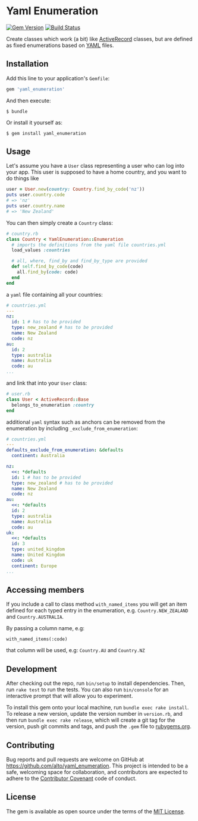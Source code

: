 # Yaml Enumeration

[![Gem Version](https://badge.fury.io/rb/yaml_enumeration.svg)](http://badge.fury.io/rb/yaml_enumeration)
[![Build Status](https://travis-ci.org/alto/yaml_enumeration.svg?branch=master)](https://travis-ci.org/alto/yaml_enumeration)

Create classes which work (a bit) like
[ActiveRecord](http://guides.rubyonrails.org/active_record_basics.html)
classes, but are defined as fixed enumerations based on
[YAML](http://yaml.org)
files.

## Installation

Add this line to your application's `Gemfile`:

```ruby
gem 'yaml_enumeration'
```

And then execute:

    $ bundle

Or install it yourself as:

    $ gem install yaml_enumeration

## Usage

Let's assume you have a `User` class representing a user who can log into your app.
This user is supposed to have a home country, and you want to do things like

```ruby
user = User.new(country: Country.find_by_code('nz'))
puts user.country.code
# => 'nz'
puts user.country.name
# => 'New Zealand'
```

You can then simply create a `Country` class:

```ruby
# country.rb
class Country < YamlEnumeration::Enumeration
  # imports the definitions from the yaml file countries.yml
  load_values :countries

  # all, where, find_by and find_by_type are provided
  def self.find_by_code(code)
    all.find_by(code: code)
  end
end
```

a `yaml` file containing all your countries:

```yaml
# countries.yml
---
nz:
  id: 1 # has to be provided
  type: new_zealand # has to be provided
  name: New Zealand
  code: nz
au:
  id: 2
  type: australia
  name: Australia
  code: au
...
```

and link that into your `User` class:

```ruby
# user.rb
class User < ActiveRecord::Base
  belongs_to_enumeration :country
end
```

additional `yaml` syntax such as anchors can be removed from the enumeration by including `_exclude_from_enumeration`:

```yaml
# countries.yml
---
defaults_exclude_from_enumeration: &defaults
  continent: Australia

nz:
  <<: *defaults
  id: 1 # has to be provided
  type: new_zealand # has to be provided
  name: New Zealand
  code: nz
au:
  <<: *defaults
  id: 2
  type: australia
  name: Australia
  code: au
uk:
  <<: *defaults
  id: 3
  type: united_kingdom
  name: United Kingdom
  code: uk
  continent: Europe
...
```

## Accessing members

If you include a call to class method `with_named_items` you will get an item defined for each typed entry in the enumeration, e.g. `Country.NEW_ZEALAND` and `Country.AUSTRALIA`.

By passing a column name, e.g:
```
with_named_items(:code)
```
that column will be used, e.g: `Country.AU` and `Country.NZ` 

## Development

After checking out the repo, run `bin/setup` to install dependencies. Then, run `rake test` to run the tests. You can also run `bin/console` for an interactive prompt that will allow you to experiment.

To install this gem onto your local machine, run `bundle exec rake install`. To release a new version, update the version number in `version.rb`, and then run `bundle exec rake release`, which will create a git tag for the version, push git commits and tags, and push the `.gem` file to [rubygems.org](https://rubygems.org).

## Contributing

Bug reports and pull requests are welcome on GitHub at https://github.com/alto/yaml_enumeration. This project is intended to be a safe, welcoming space for collaboration, and contributors are expected to adhere to the [Contributor Covenant](http://contributor-covenant.org) code of conduct.


## License

The gem is available as open source under the terms of the [MIT License](http://opensource.org/licenses/MIT).
